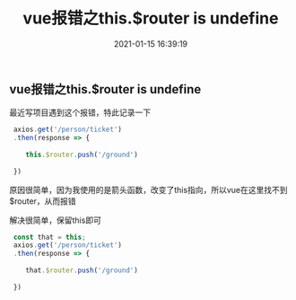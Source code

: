 ﻿---
title: vue报错之this.$router is undefine
date: 2021-01-15 16:39:19
tags:
	- 前端
---
## vue报错之this.$router is undefine
最近写项目遇到这个报错，特此记录一下

```javascript
 axios.get('/person/ticket')
 .then(response => {
    
   	this.$router.push('/ground')
           
 })
```
原因很简单，因为我使用的是箭头函数，改变了this指向，所以vue在这里找不到$router，从而报错

解决很简单，保留this即可

```javascript
 const that = this;
 axios.get('/person/ticket')
 .then(response => {
    
   	that.$router.push('/ground')
           
 })
```

